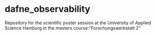 # dafne_observability
Repository for the scientific poster session at the University of Applied Science Hamburg in the masters course "Forschungswerkstatt 2"
